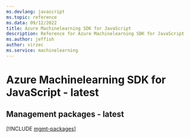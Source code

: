 ```yaml
---
ms.devlang: javascript
ms.topic: reference
ms.data: 09/12/2022
title: Azure Machinelearning SDK for JavaScript
description: Reference for Azure Machinelearning SDK for JavaScript
ms.author: jeffish
author: xirzec
ms.service: machinelearning
---
```

# Azure Machinelearning SDK for JavaScript - latest

## Management packages - latest
[!INCLUDE [mgmt-packages](machinelearning-mgmt-index.md)]